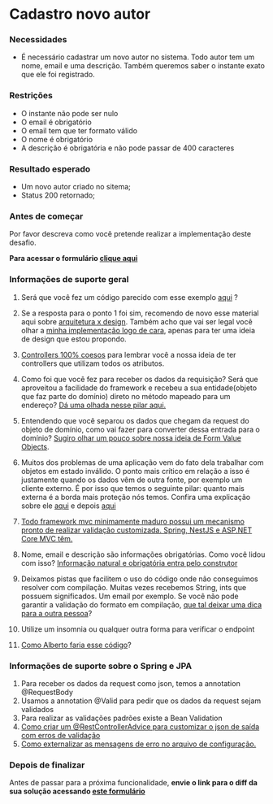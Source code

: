 # Cadastro novo autor

### **Necessidades**

*   É necessário cadastrar um novo autor no sistema. Todo autor tem um nome, email e uma descrição. Também queremos saber o instante exato que ele foi registrado.

### **Restrições**

*   O instante não pode ser nulo
*   O email é obrigatório
*   O email tem que ter formato válido
*   O nome é obrigatório
*   A descrição é obrigatória e não pode passar de 400 caracteres

### **Resultado esperado**

* Um novo autor criado no sitema;
* Status 200 retornado;

### Antes de começar

Por favor descreva como você pretende realizar a implementação deste desafio. 

   **Para acessar o formulário [clique aqui](https://docs.google.com/forms/d/e/1FAIpQLScpZeSQUPlbfMbSuq7NKBlQ5jQQY6VtdPzenyYITy30J2grZg/viewform)**

### **Informações de suporte geral**

1.  Será que você fez um código parecido com esse exemplo [aqui](https://youtu.be/_lQXmLAiufQ) ?

2.  Se a resposta para o ponto 1 foi sim, recomendo de novo esse material aqui sobre [arquitetura x design](https://youtu.be/HIIKgnIo7SA). Também acho que vai ser legal você olhar a [minha implementação logo de cara](https://youtu.be/1sXFbr19byA), apenas para ter uma ideia de design que estou propondo.

3.  [Controllers 100% coesos](https://youtu.be/NNKG2TFctfo) para lembrar você a nossa ideia de ter controllers que utilizam todos os atributos.

4.  Como foi que você fez para receber os dados da requisição? Será que aproveitou a facilidade do framework e recebeu a sua entidade(objeto que faz parte do domínio) direto no método mapeado para um endereço? [Dá uma olhada nesse pilar aqui.](https://youtu.be/AzyHKZwNg1A)

5.  Entendendo que você separou os dados que chegam da request do objeto de domínio, como vai fazer para converter dessa entrada para o domínio? [Sugiro olhar um pouco sobre nossa ideia de Form Value Objects](https://youtu.be/kzjSxBDQXp8).

6.  Muitos dos problemas de uma aplicação vem do fato dela trabalhar com objetos em estado inválido. O ponto mais crítico em relação a isso é justamente quando os dados vêm de outra fonte, por exemplo um cliente externo. É por isso que temos o seguinte pilar: quanto mais externa é a borda mais proteção nós temos. Confira uma explicação sobre ele [aqui](https://youtu.be/XPXOhvrJT1w) e depois [aqui](https://youtu.be/kkKqo80whqo)

7.  [Todo framework mvc minimamente maduro possui um mecanismo pronto de realizar validação customizada. Spring, NestJS e ASP.NET Core MVC têm.](https://youtu.be/SygOC4d_N5w)

8.  Nome, email e descrição são informações obrigatórias. Como você lidou com isso? [Informação natural e obrigatória entra pelo construtor](https://youtu.be/NoKjl0xMt6w)

9.  Deixamos pistas que facilitem o uso do código onde não conseguimos resolver com compilação. Muitas vezes recebemos String, ints que possuem significados. Um email por exemplo. Se você não pode garantir a validação do formato em compilação, [que tal deixar uma dica para a outra pessoa](https://youtu.be/iU19qJeXnVo)?

10.  Utilize um insomnia ou qualquer outra forma para verificar o endpoint

11.  [Como Alberto faria esse código](https://youtu.be/1sXFbr19byA)?

### **Informações de suporte sobre o Spring e JPA**

1.  Para receber os dados da request como json, temos a annotation @RequestBody
2.  Usamos a annotation @Valid para pedir que os dados da request sejam validados
3.  Para realizar as validações padrões existe a Bean Validation
4.  [Como criar um @RestControllerAdvice para customizar o json de saída com erros de validação](https://youtu.be/H6aM-4RaRrE)
5.  [Como externalizar as mensagens de erro no arquivo de configuração.](https://youtu.be/FO4HnZNCvoo)

### Depois de finalizar

Antes de passar para a próxima funcionalidade, **envie o link para o diff da sua solução acessando [este formulário](https://docs.google.com/forms/d/e/1FAIpQLSfyNbo_I3sF8H8vJ36ZGcEoQhwNZ8LFYWxN2cah7veDQSUFPw/viewform)**


